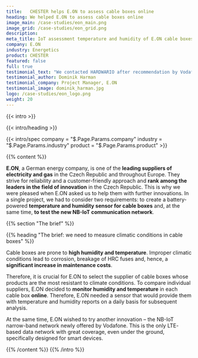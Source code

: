 ```yaml
---
title:   CHESTER helps E.ON to assess cable boxes online
heading: We helped E.ON to assess cable boxes online
image_main: /case-studies/eon_main.png
image_grid: /case-studies/eon_grid.png
description:
meta_title: IoT assessment temperature and humidity of E.ON cable boxes | HARDWARIO Case Study
company: E.ON
industry: Energetics
product: CHESTER
featured: false
full: true
testimonial_text: "We contacted HARDWARIO after recommendation by Vodafone to test NB-IoT, the Internet of Things network. In a short time, we designed a solution for monitoring the climatic conditions in cablecabinetsand within 2 months we had our device in hand. We look forward to further projects."
testimonial_author: Dominik Harman
testimonial_company: Project Manager, E.ON
testimonial_image: dominik_harman.jpg
logo: /case-studies/eon_logo.png
weight: 20
---
```


{{< intro >}}

{{< intro/heading >}}

{{< intro/spec company = "$.Page.Params.company" industry = "$.Page.Params.industry" product = "$.Page.Params.product" >}}

{{% content %}}

**E.ON**, a German energy company, is one of the **leading suppliers of electricity and gas** in the Czech Republic and throughout Europe. They strive for reliability and a customer-friendly approach and **rank among the leaders in the field of innovation** in the Czech Republic. This is why we were pleased when E.ON asked us to help them with further innovations. In a single project, we had to consider two requirements: to create a battery-powered **temperature and humidity sensor for cable boxes** and, at the same time, **to test the new NB-IoT communication network**.

{{% section "The brief" %}}

{{% heading "The brief: we need to measure climatic conditions in cable boxes" %}}

Cable boxes are prone to **high humidity and temperature**. Improper climatic conditions lead to corrosion, breakage of HRC fuses and, hence, a **significant increase in maintenance costs**.

Therefore, it is crucial for E.ON to select the supplier of cable boxes whose products are the most resistant to climate conditions. To compare individual suppliers, E.ON decided to **monitor humidity and temperature** in each cable box **online**. Therefore, E.ON needed a sensor that would provide them with temperature and humidity reports on
a daily basis for subsequent analysis.

At the same time, E.ON wished to try another innovation – the NB-IoT narrow-band network newly offered by Vodafone. This is the only LTE- based data network with great coverage, even under the ground, specifically designed for smart devices.

{{% /content %}}
{{% /intro %}}
